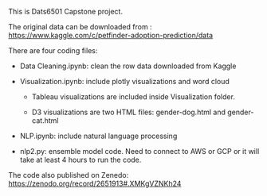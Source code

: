 This is Dats6501 Capstone project.

The original data can be downloaded from : https://www.kaggle.com/c/petfinder-adoption-prediction/data

There are four coding files:

* Data Cleaning.ipynb: clean the row data downloaded from Kaggle

* Visualization.ipynb: include plotly visualizations and word cloud

  * Tableau visualizations are included inside Visualization folder.
  
  * D3 visualizations are two HTML files: gender-dog.html and gender-cat.html

* NLP.ipynb: include natural language processing

* nlp2.py: ensemble model code. Need to connect to AWS or GCP or it will take at least 4 hours to run the code.


The code also published on Zenedo: https://zenodo.org/record/2651913#.XMKgVZNKh24
